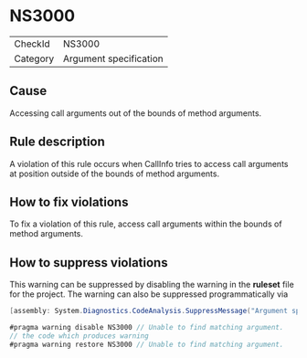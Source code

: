 ﻿# NS3000

<table>
<tr>
  <td>CheckId</td>
  <td>NS3000</td>
</tr>
<tr>
  <td>Category</td>
  <td>Argument specification</td>
</tr>
</table>

## Cause

Accessing call arguments out of the bounds of method arguments.

## Rule description

A violation of this rule occurs when CallInfo tries to access call arguments at position outside of the bounds of method arguments.

## How to fix violations

To fix a violation of this rule, access call arguments within the bounds of method arguments.

## How to suppress violations

This warning can be suppressed by disabling the warning in the **ruleset** file for the project.
The warning can also be suppressed programmatically via
````c#
[assembly: System.Diagnostics.CodeAnalysis.SuppressMessage("Argument specification", "NS3000:Unable to find matching argument.", Justification = "Reviewed"]
````
````c#
#pragma warning disable NS3000 // Unable to find matching argument.
// the code which produces warning
#pragma warning restore NS3000 // Unable to find matching argument.


